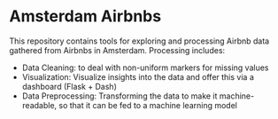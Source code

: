 # Amsterdam Airbnbs 
This repository contains tools for exploring and processing Airbnb data gathered from Airbnbs in Amsterdam. Processing includes:
* Data Cleaning: to deal with non-uniform markers for missing values
* Visualization: Visualize insights into the data and offer this via a dashboard (Flask + Dash)
* Data Preprocessing: Transforming the data to make it machine-readable, so that it can be fed to a machine learning model


